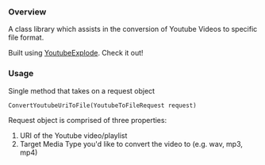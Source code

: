 ### Overview
A class library which assists in the conversion of Youtube Videos to specific file format.

Built using [YoutubeExplode](https://github.com/Tyrrrz/YoutubeExplode). Check it out!

### Usage
Single method that takes on a request object
```
ConvertYoutubeUriToFile(YoutubeToFileRequest request)
```

Request object is comprised of three properties:
1. URI of the Youtube video/playlist
1. Target Media Type you'd like to convert the video to (e.g. wav, mp3, mp4)